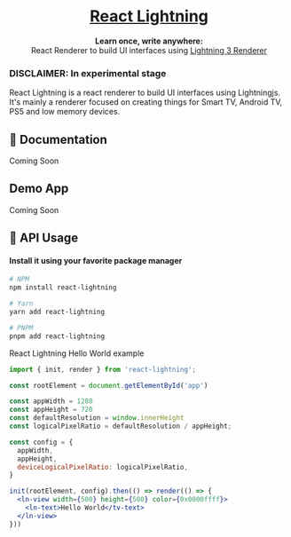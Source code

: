 <h1 align="center">
  <a href="https://reactnative.dev/">
    React Lightning
  </a>
</h1>

<p align="center">
  <strong>Learn once, write anywhere:</strong><br>
  React Renderer to build UI interfaces using <a href="https://lightningjs.io/">Lightning 3 Renderer</a>
</p>

### DISCLAIMER: In experimental stage

React Lightning is a react renderer to build UI interfaces using Lightningjs. It's mainly a renderer focused on creating things for Smart TV, Android TV, PS5 and low memory devices.

## 📖 Documentation

Coming Soon

## Demo App

Coming Soon

## 🚀 API Usage

#### Install it using your favorite package manager

```bash
# NPM
npm install react-lightning

# Yarn
yarn add react-lightning

# PNPM
pnpm add react-lightning
```

React Lightning Hello World example

```jsx
import { init, render } from 'react-lightning';

const rootElement = document.getElementById('app')

const appWidth = 1280
const appHeight = 720
const defaultResolution = window.innerHeight
const logicalPixelRatio = defaultResolution / appHeight;

const config = {
  appWidth,
  appHeight,
  deviceLogicalPixelRatio: logicalPixelRatio,
}

init(rootElement, config).then(() => render(() => {
  <ln-view width={500} height={500} color={0x0000ffff}>
    <ln-text>Hello World</tv-text>
  </ln-view>
}))

```
